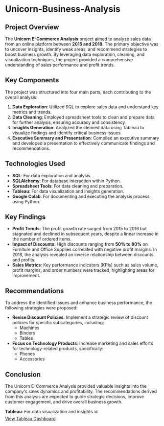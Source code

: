 # Unicorn-Business-Analysis

## Project Overview
The **Unicorn E-Commerce Analysis** project aimed to analyze sales data from an online platform between **2015 and 2018**. The primary objective was to uncover insights, identify weak areas, and recommend strategies to boost business growth. By leveraging data exploration, cleaning, and visualization techniques, the project provided a comprehensive understanding of sales performance and profit trends.

## Key Components
The project was structured into four main parts, each contributing to the overall analysis:

1. **Data Exploration**: Utilized SQL to explore sales data and understand key metrics and trends.
2. **Data Cleaning**: Employed spreadsheet tools to clean and prepare data for further analysis, ensuring accuracy and consistency.
3. **Insights Generation**: Analyzed the cleaned data using Tableau to visualize findings and identify critical business issues.
4. **Executive Summary and Presentation**: Compiled an executive summary and developed a presentation to effectively communicate findings and recommendations.

## Technologies Used
- **SQL**: For data exploration and analysis.
- **SQLAlchemy**: For database interaction within Python.
- **Spreadsheet Tools**: For data cleaning and preparation.
- **Tableau**: For data visualization and insights generation.
- **Google Colab**: For documenting and executing the analysis process using Python.

## Key Findings
- **Profit Trends**: The profit growth rate surged from 2015 to 2016 but stagnated and declined in subsequent years, despite a linear increase in the number of ordered items.
- **Impact of Discounts**: High discounts ranging from **50% to 80%** on Furniture and Office Supplies correlated with negative profit margins. In 2018, the analysis revealed an inverse relationship between discounts and profits.
- **Sales Metrics**: Key performance indicators (KPIs) such as sales volume, profit margins, and order numbers were tracked, highlighting areas for improvement.

## Recommendations
To address the identified issues and enhance business performance, the following strategies were proposed:
- **Revise Discount Policies**: Implement a strategic review of discount policies for specific subcategories, including:
  - Machines
  - Binders
  - Tables
- **Focus on Technology Products**: Increase marketing and sales efforts for technology-related products, specifically:
  - Phones
  - Accessories

## Conclusion
The Unicorn E-Commerce Analysis provided valuable insights into the company's sales dynamics and profitability. The recommendations derived from this analysis are expected to guide strategic decisions, improve customer engagement, and drive overall business growth.

**Tableau**: For data visualization and insights 📊  
  [View Tableau Dashboard](https://public.tableau.com/views/MS_Charts_17308129361520/Unicorn_Dashboard?:language=en-US&:sid=&:redirect=auth&:display_count=n&:origin=viz_share_link)
 
